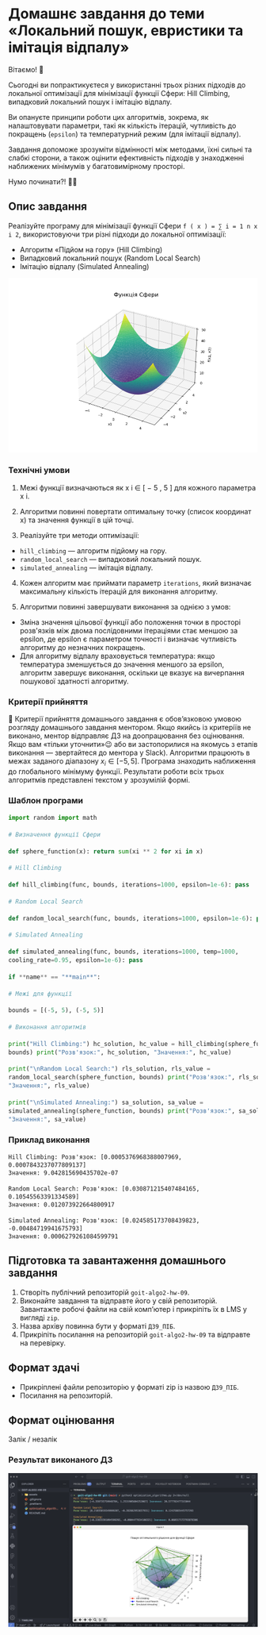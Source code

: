 # Домашнє завдання до теми «Локальний пошук, евристики та імітація відпалу»

Вітаємо! 🧠

Сьогодні ви попрактикуєтеся у використанні трьох різних підходів до локальної
оптимізації для мінімізації функції Сфери: Hill Climbing, випадковий локальний
пошук і імітацію відпалу.

Ви опануєте принципи роботи цих алгоритмів, зокрема, як налаштовувати параметри,
такі як кількість ітерацій, чутливість до покращень (`epsilon`) та температурний
режим (для імітації відпалу).

Завдання допоможе зрозуміти відмінності між методами, їхні сильні та слабкі
сторони, а також оцінити ефективність підходів у знаходженні наближених
мінімумів у багатовимірному просторі.

Нумо починати?! 💪🏼

## Опис завдання

Реалізуйте програму для мінімізації функції Сфери `f ( x ) = ∑ i = 1 n x i 2`,
використовуючи три різні підходи до локальної оптимізації:

- Алгоритм «Підйом на гору» (Hill Climbing)
- Випадковий локальний пошук (Random Local Search)
- Імітацію відпалу (Simulated Annealing)

![Results](./assets/print_screen_1.png)

### Технічні умови

1. Межі функції визначаються як x i ∈ [ − 5 , 5 ] для кожного параметра x i.

2. Алгоритми повинні повертати оптимальну точку (список координат x) та значення
   функції в цій точці.

3. Реалізуйте три методи оптимізації:

- `hill_climbing` — алгоритм підйому на гору.
- `random_local_search` — випадковий локальний пошук.
- `simulated_annealing` — імітація відпалу.

4. Кожен алгоритм має приймати параметр `iterations`, який визначає максимальну
   кількість ітерацій для виконання алгоритму.

5. Алгоритми повинні завершувати виконання за однією з умов:

- Зміна значення цільової функції або положення точки в просторі розв'язків між
  двома послідовними ітераціями стає меншою за epsilon, де epsilon є параметром
  точності і визначає чутливість алгоритму до незначних покращень.
- Для алгоритму відпалу враховується температура: якщо температура зменшується
  до значення меншого за epsilon, алгоритм завершує виконання, оскільки це
  вказує на вичерпання пошукової здатності алгоритму.

### Критерії прийняття

📌 Критерії прийняття домашнього завдання є обов’язковою умовою розгляду
домашнього завдання ментором. Якщо якийсь із критеріїв не виконано, ментор
відправляє ДЗ на доопрацювання без оцінювання. Якщо вам «тільки уточнити»😉 або
ви застопорилися на якомусь з етапів виконання — звертайтеся до ментора у
Slack). Алгоритми працюють в межах заданого діапазону $x_i \in [-5, 5]$.
Програма знаходить наближення до глобального мінімуму функції. Результати роботи
всіх трьох алгоритмів представлені текстом у зрозумілій формі.

### Шаблон програми

```python
import random import math

# Визначення функції Сфери

def sphere_function(x): return sum(xi ** 2 for xi in x)

# Hill Climbing

def hill_climbing(func, bounds, iterations=1000, epsilon=1e-6): pass

# Random Local Search

def random_local_search(func, bounds, iterations=1000, epsilon=1e-6): pass

# Simulated Annealing

def simulated_annealing(func, bounds, iterations=1000, temp=1000,
cooling_rate=0.95, epsilon=1e-6): pass

if **name** == "**main**":

# Межі для функції

bounds = [(-5, 5), (-5, 5)]

# Виконання алгоритмів

print("Hill Climbing:") hc_solution, hc_value = hill_climbing(sphere_function,
bounds) print("Розв'язок:", hc_solution, "Значення:", hc_value)

print("\nRandom Local Search:") rls_solution, rls_value =
random_local_search(sphere_function, bounds) print("Розв'язок:", rls_solution,
"Значення:", rls_value)

print("\nSimulated Annealing:") sa_solution, sa_value =
simulated_annealing(sphere_function, bounds) print("Розв'язок:", sa_solution,
"Значення:", sa_value)
```

### Приклад виконання

```bush
Hill Climbing: Розв'язок: [0.0005376968388007969, 0.0007843237077809137]
Значення: 9.042815690435702e-07

Random Local Search: Розв'язок: [0.030871215407484165, 0.10545563391334589]
Значення: 0.012073922664800917

Simulated Annealing: Розв'язок: [0.024585173708439823, -0.00484719941675793]
Значення: 0.0006279261084599791
```

## Підготовка та завантаження домашнього завдання

1. Створіть публічний репозиторій `goit-algo2-hw-09`.
2. Виконайте завдання та відправте його у свій репозиторій. Завантажте робочі
   файли на свій комп’ютер і прикріпіть їх в LMS у вигляді `zip`.
3. Назва архіву повинна бути у форматі `ДЗ9_ПІБ`.
4. Прикріпіть посилання на репозиторій `goit-algo2-hw-09` та відправте на
   перевірку.

## Формат здачі

- Прикріплені файли репозиторію у форматі zip із назвою `ДЗ9_ПІБ`.
- Посилання на репозиторій.

## Формат оцінювання

Залік / незалік

### Результат виконаного ДЗ

![Results](./assets/print_screen_2.png)
